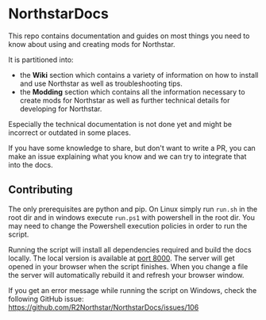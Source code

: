 # NorthstarDocs

This repo contains documentation and guides on most things you need to know about using and creating mods for Northstar.

It is partitioned into:
- the **Wiki** section which contains a variety of information on how to install and use Northstar as well as troubleshooting tips.
- the **Modding** section which contains all the information necessary to create mods for Northstar as well as further technical details for developing for Northstar.

Especially the technical documentation is not done yet and might be incorrect or outdated in some places.

If you have some knowledge to share, but don't want to write a PR, you can make an issue explaining what you know and we can try to integrate that into the docs.

## Contributing

The only prerequisites are python and pip. On Linux simply run `run.sh` in the root dir and in windows execute `run.ps1` with powershell in the root dir. You may need to change the Powershell execution policies in order to run the script.

Running the script will install all dependencies required and build the docs locally. The local version is available at [port 8000](http://127.0.0.1:8000/). The server will get opened in your browser when the script finishes.
When you change a file the server will automatically rebuild it and refresh your browser window.

If you get an error message while running the script on Windows, check the following GitHub issue: https://github.com/R2Northstar/NorthstarDocs/issues/106
